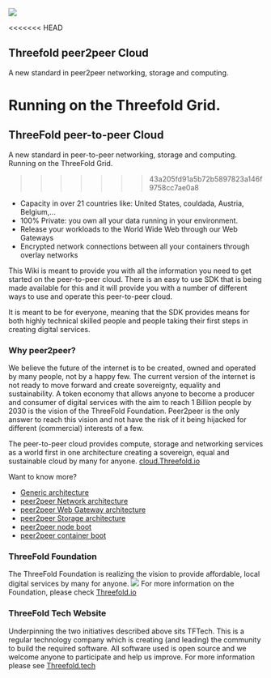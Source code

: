 
![](src/img/intro.png)

<<<<<<< HEAD
## Threefold peer2peer Cloud

A new standard in peer2peer networking, storage and computing.

Running on the Threefold Grid.
=======
## ThreeFold peer-to-peer Cloud
A new standard in peer-to-peer networking, storage and computing.
Running on the ThreeFold Grid.
>>>>>>> 43a205fd91a5b72b5897823a146f9758cc7ae0a8

* Capacity in over 21 countries like: United States, couldada, Austria, Belgium,...
* 100% Private: you own all your data running in your environment. 
* Release your workloads to the World Wide Web through our Web Gateways
* Encrypted network connections between all your containers through overlay networks 

This Wiki is meant to provide you with all the information you need to get started on the peer-to-peer cloud. There is an easy to use SDK that is being made available for this and it will provide you with a number of different ways to use and operate this peer-to-peer cloud.

It is meant to be for everyone, meaning that the SDK provides means for both highly technical skilled people and people taking their first steps in creating digital services.

### Why peer2peer? 
We believe the future of the internet is to be created, owned and operated by many people, not by a happy few. The current version of the internet is not ready to move forward and create sovereignty, equality and sustainability. A token economy that allows anyone to become a producer and consumer of digital services with the aim to reach 1 Billion people by 2030 is the vision of the ThreeFold Foundation. Peer2peer is the only answer to reach this vision and not have the risk of it being hijacked for different (commercial) interests of a few.

The peer-to-peer cloud provides compute, storage and networking services as a world first in one architecture creating a sovereign, equal and sustainable cloud by many for anyone. [cloud.Threefold.io](https://cloud.Threefold.io)

Want to know more?
- [Generic architecture](architecture.md)
- [peer2peer Network architecture](architecture_network.md)
- [peer2peer Web Gateway architecture](architecture_webgateway.md)
- [peer2peer Storage architecture](architecture_storage.md)
- [peer2peer node boot](architecture_boot.md)
- [peer2peer container boot](architecture_flist.md)


### ThreeFold Foundation
<!-- insert general objectives for the TF Network (Grid, Token and 3Bot) -->
The ThreeFold Foundation is realizing the vision to provide affordable, local digital services by many for anyone. 
![](./img/ses.png)
For more information on the Foundation, please check [Threefold.io](https://Threefold.io)

### ThreeFold Tech Website
Underpinning the two initiatives described above sits TFTech. This is a regular technology company which is creating (and leading) the community to build the required software. All software used is open source and we welcome anyone to participate and help us improve. For more information please see [Threefold.tech](https://Threefold.tech)
<!-- 
TODO #5 Check graphics(s) for updated version.
-->
